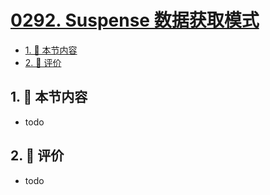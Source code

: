 # [0292. Suspense 数据获取模式](https://github.com/tnotesjs/TNotes.react/tree/main/notes/0292.%20Suspense%20%E6%95%B0%E6%8D%AE%E8%8E%B7%E5%8F%96%E6%A8%A1%E5%BC%8F)

<!-- region:toc -->

- [1. 🎯 本节内容](#1--本节内容)
- [2. 🫧 评价](#2--评价)

<!-- endregion:toc -->

## 1. 🎯 本节内容

- todo

## 2. 🫧 评价

- todo
